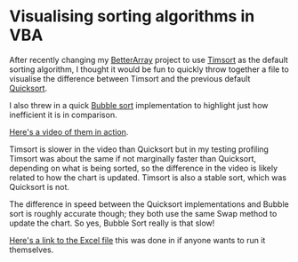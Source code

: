 # Visualising sorting algorithms in VBA

After recently changing my [BetterArray](https://github.com/Senipah/VBA-Better-Array) project to use [Timsort](https://en.wikipedia.org/wiki/Timsort) as the default sorting algorithm, I thought it would be fun to quickly throw together a file to visualise the difference between Timsort and the previous default [Quicksort](https://en.wikipedia.org/wiki/Quicksort).

I also threw in a quick [Bubble sort](https://en.wikipedia.org/wiki/Bubble_sort) implementation to highlight just how inefficient it is in comparison.

[Here's a video of them in action](https://github.com/Senipah/vba-sorting-visualisation/blob/master/bin/Visualisation-Web.webm).

Timsort is slower in the video than Quicksort but in my testing profiling Timsort was about the same if not marginally faster than Quicksort, depending on what is being sorted, so the difference in the video is likely related to how the chart is updated. Timsort is also a stable sort, which was Quicksort is not.

The difference in speed between the Quicksort implementations and Bubble sort is roughly accurate though; they both use the same Swap method to update the chart. So yes, Bubble Sort really is that slow!

[Here's a link to the Excel file](https://github.com/Senipah/vba-sorting-visualisation/raw/master/bin/sorting-visualisation.xlsm) this was done in if anyone wants to run it themselves.

